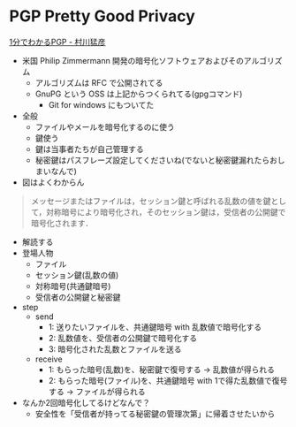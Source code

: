 # PGP Pretty Good Privacy
[1分でわかるPGP - 村川猛彦](http://web.wakayama-u.ac.jp/~takehiko/pgp.html)

- 米国 Philip Zimmermann 開発の暗号化ソフトウェアおよびそのアルゴリズム
    - アルゴリズムは RFC で公開されてる
    - GnuPG という OSS は上記からつくられてる(gpgコマンド)
        - Git for windows にもついてた
- 全般
    - ファイルやメールを暗号化するのに使う
    - 鍵使う
    - 鍵は当事者たちが自己管理する
    - 秘密鍵はパスフレーズ設定してくださいね(でないと秘密鍵漏れたらおしまいなんで)
- 図はよくわからん

> メッセージまたはファイルは，セッション鍵と呼ばれる乱数の値を鍵として，対称暗号により暗号化され，そのセッション鍵は，受信者の公開鍵で暗号化されます．

- 解読する
- 登場人物
    - ファイル
    - セッション鍵(乱数の値)
    - 対称暗号(共通鍵暗号)
    - 受信者の公開鍵と秘密鍵
- step
    - send
        - 1: 送りたいファイルを、共通鍵暗号 with 乱数値で暗号化する
        - 2: 乱数値を、受信者の公開鍵で暗号化する
        - 3: 暗号化された乱数とファイルを送る
    - receive
        - 1: もらった暗号(乱数)を、秘密鍵で復号する → 乱数値が得られる
        - 2: もらった暗号(ファイル)を、共通鍵暗号 with 1で得た乱数値で復号する → ファイルが得られる
- なんか2回暗号化してるけどなんで？
    - 安全性を「受信者が持ってる秘密鍵の管理次第」に帰着させたいから
